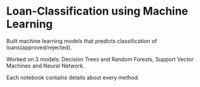 # Loan-Classification using Machine Learning
Built machine learning models that predicts classification of loans(approved/rejected).

Worked on 3 models: Decision Trees and Random Forests, Support Vector Machines and Neural Network. 

Each notebook contains details about every method. 
